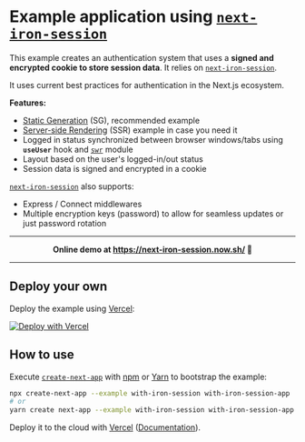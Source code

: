 # Example application using [`next-iron-session`](https://github.com/vvo/next-iron-session)

This example creates an authentication system that uses a **signed and encrypted cookie to store session data**. It relies on [`next-iron-session`](https://github.com/vvo/next-iron-session).

It uses current best practices for authentication in the Next.js ecosystem.

**Features:**

- [Static Generation](https://nextjs.org/docs/basic-features/pages#static-generation-recommended) (SG), recommended example
- [Server-side Rendering](https://nextjs.org/docs/basic-features/pages#server-side-rendering) (SSR) example in case you need it
- Logged in status synchronized between browser windows/tabs using **`useUser`** hook and [`swr`](https://swr.now.sh/) module
- Layout based on the user's logged-in/out status
- Session data is signed and encrypted in a cookie

[`next-iron-session`](https://github.com/vvo/next-iron-session) also supports:

- Express / Connect middlewares
- Multiple encryption keys (password) to allow for seamless updates or just password rotation

---

<p align="center"><b>Online demo at <a href="https://next-iron-session.now.sh/">https://next-iron-session.now.sh/</a> 👀</b></p>

---

## Deploy your own

Deploy the example using [Vercel](https://vercel.com):

[![Deploy with Vercel](https://vercel.com/button)](https://vercel.com/new/git/external?repository-url=https://github.com/vercel/next.js/tree/canary/examples/with-iron-session&project-name=with-iron-session&repository-name=with-iron-session)

## How to use

Execute [`create-next-app`](https://github.com/vercel/next.js/tree/canary/packages/create-next-app) with [npm](https://docs.npmjs.com/cli/init) or [Yarn](https://yarnpkg.com/lang/en/docs/cli/create/) to bootstrap the example:

```bash
npx create-next-app --example with-iron-session with-iron-session-app
# or
yarn create next-app --example with-iron-session with-iron-session-app
```

Deploy it to the cloud with [Vercel](https://vercel.com/import?filter=next.js&utm_source=github&utm_medium=readme&utm_campaign=next-example) ([Documentation](https://nextjs.org/docs/deployment)).

